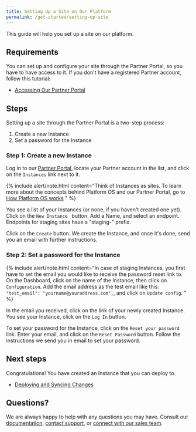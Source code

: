 ```yaml
---
title: Setting Up a Site on Our Platform 
permalink: /get-started/setting-up-site
---
```

This guide will help you set up a site on our platform.  

## Requirements
You can set up and configure your site through the Partner Portal, so you have to have access to it. If you don't have a registered Partner account, follow this tutorial: 

* [Accessing Our Partner Portal]()

## Steps 

Setting up a site through the Partner Portal is a two-step process:

1. Create a new Instance
2. Set a password for the Instance

### Step 1: Create a new Instance

Log in to our [Partner Portal](http://portal.apps.near-me.com), locate your Partner account in the list, and click on the ```Instances``` link next to it. 

{% include alert/note.html content="Think of Instances as sites. To learn more about the concepts behind Platform OS and our Partner Portal, go to [How Platform OS works]() " %}

You see a list of your Instances (or none, if you haven't created one yet). Click on the ```New Instance ``` button. 
Add a Name, and select an endpoint. Endpoints for staging sites have a "staging-" prefix. 

Click on the ```Create``` button. We create the Instance, and once it's done, send you an email with further instructions. 

### Step 2: Set a password for the Instance

{% include alert/note.html content="In case of staging Instances, you first have to set the email you would like to receive the password reset link to. On the Dashboard, click on the name of the Instance, then click on `Configuration`. Add the email address as the test email like this: ` "test_email": "yourname@youraddress.com",`, and click on `Update config`. " %}

In the email you received, click on the link of your newly created Instance. You see your Instance, click on the ```Log In``` button. 

To set your password for the Instance, click on the ```Reset your password``` link. Enter your email, and click on the ```Reset Password``` button. Follow the instructions we send you in email to set your password. 

## Next steps
Congratulations! You have created an Instance that you can deploy to.  

* [Deploying and Syncing Changes]()

## Questions?

We are always happy to help with any questions you may have. Consult our  [documentation](), [contact support](), or  [connect with our sales team](). 
